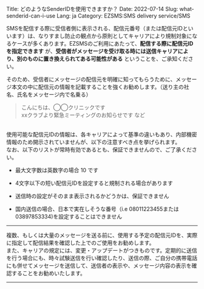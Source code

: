Title: どのようなSenderIDを使用できますか？
Date: 2022-07-14
Slug: what-senderid-can-i-use
Lang: ja
Category: EZSMS:SMS delivery service/SMS

SMSを配信する際に受信者側に表示される、配信元番号（または配信元IDといいます）は、なりすまし防止の観点から原則としてキャリアにより規制対象になるケースが多くあります。EZSMSのご利用にあたって、**配信する際に配信元IDを指定できます** が、**受信者がメッセージを受け取る時には送信キャリアにより、別のものに置き換えられてある可能性がある** ということを、ご承知ください。<br>

そのため、受信者にメッセージの配信元を明確に知ってもらうために、メッセージ本文の中に配信元の情報を記載することを強くお勧めします。（送り主の社名、氏名をメッセージ内で名乗る）<br>
> こんにちは、◯◯クリニックです<br>
> xxクラブより緊急ミーティングのお知らせです
など
<br>
使用可能な配信元IDの情報は、各キャリアによって基準の違いもあり、内部機密情報のため開示されていませんが、以下の注意すべき点を挙げられます。<br>
なお、以下のリストが常時有効であるとも、保証できませんので、ご了承ください。

* 最大文字数は英数字の場合 10 です

* 4文字以下の短い配信元IDを設定すると規制される場合があります

* 送信時の設定がそのまま表示されるかどうかは、保証できません

* 国内送信の場合、日本で実在しそうな番号（i.e 08011223455または03897853334)を設定することはできません

***
複数、もしくは大量のメッセージを送る前に、使用する予定の配信元IDを、実際に指定して配信結果を確認した上でのご使用をお勧めします。<br>
また、キャリアの規定には、変更・アップデートがつきものです。定期的に送信を行う場合にも、時々試験送信を行い確認したり、送信の際、ご自分の携帯電話にも併せてメッセージを送信して、送信者の表示や、メッセージ内容の表示を確認することをお勧めいたします。
***
